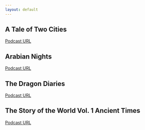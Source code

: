 ```yaml
---
layout: default
---
```



A Tale of Two Cities
--------------------

[Podcast URL](podcast://nilbus.github.io/podcasts/a-tale-of-two-cities.xml)


Arabian Nights
--------------------

[Podcast URL](podcast://nilbus.github.io/podcasts/arabian-nights.xml)


The Dragon Diaries
--------------------

[Podcast URL](podcast://nilbus.github.io/podcasts/the-dragon-diaries.xml)


The Story of the World Vol. 1 Ancient Times
--------------------

[Podcast URL](podcast://nilbus.github.io/podcasts/the-story-of-the-world-vol-1-ancient-times.xml)


